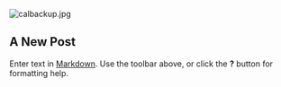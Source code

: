 ![calbackup.jpg]({{site.baseurl}}/static/img/calbackup.jpg)
## A New Post

Enter text in [Markdown](http://daringfireball.net/projects/markdown/). Use the toolbar above, or click the **?** button for formatting help.
